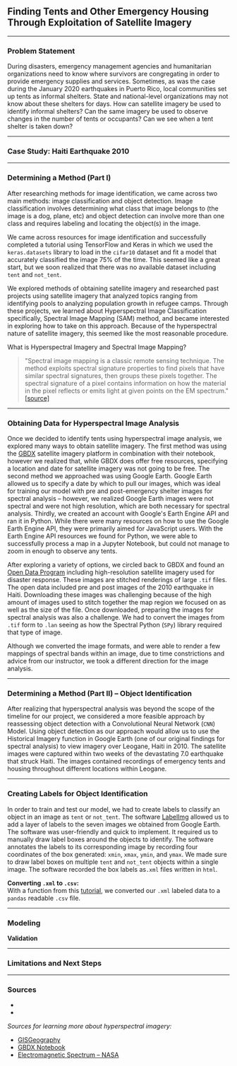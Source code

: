 ## Finding Tents and Other Emergency Housing Through Exploitation of Satellite Imagery
---
### Problem Statement
During disasters, emergency management agencies and humanitarian organizations need to know where survivors are congregating in order to provide emergency supplies and services. Sometimes, as was the case during the January 2020 earthquakes in Puerto Rico, local communities set up tents as informal shelters. State and national-level organizations may not know about these shelters for days. How can satellite imagery be used to identify informal shelters? Can the same imagery be used to observe changes in the number of tents or occupants? Can we see when a tent shelter is taken down?

---

### Case Study: Haiti Earthquake 2010


---

### Determining a Method (Part I)
After researching methods for image identification, we came across two main methods: image classification and object detection. Image classification involves determining what class that image belongs to (the image is a dog, plane, etc) and object detection can involve more than one class and requires labeling and locating the object(s) in the image.

We came across resources for image identification and successfully completed a tutorial using TensorFlow and Keras in which we used the `keras.datasets` library to load in the `cifar10` dataset and fit a model that accurately classified the image 75% of the time. This seemed like a great start, but we soon realized that there was no available dataset including `tent` and `not_tent`.

We explored methods of obtaining satellite imagery and researched past projects using satellite imagery that analyzed topics ranging from identifying pools to analyzing population growth in refugee camps. Through these projects, we learned about Hyperspectral Image Classification specifically, Spectral Image Mapping (SAM) method, and became interested in exploring how to take on this approach. Because of the hyperspectral nature of satellite imagery, this seemed like the most reasonable procedure.  

What is Hyperspectral Imagery and Spectral Image Mapping?
>"Spectral image mapping is a classic remote sensing technique. The method exploits spectral signature properties to find pixels that have similar spectral signatures, then groups these pixels together. The spectral signature of a pixel contains information on how the material in the pixel reflects or emits light at given points on the EM spectrum." [[source]](https://notebooks.geobigdata.io/hub/tutorials/5c0028260b1ae21bb825284c?tab=code)

---

### Obtaining Data for Hyperspectral Image Analysis
Once we decided to identify tents using hyperspectral image analysis, we explored many ways to obtain satellite imagery. The first method was using the [GBDX](https://www.digitalglobe.com/products/gbdx) satellite imagery platform in combination with their notebook, however we realized that, while GBDX does offer free resources, specifying a location and date for satellite imagery was not going to be free. The second method we approached was using Google Earth. Google Earth allowed us to specify a date by which to pull our images, which was ideal for training our model with pre and post-emergency shelter images for spectral analysis – however, we realized Google Earth images were not spectral and were not high resolution, which are both necessary for spectral analysis. Thirdly, we created an account with Google's Earth Engine API and ran it in Python. While there were many resources on how to use the Google Earth Engine API, they were primarily aimed for JavaScript users. With the Earth Engine API resources we found for Python, we were able to successfully process a map in a Jupyter Notebook, but could not manage to zoom in enough to observe any tents.

After exploring a variety of options, we circled back to GBDX and found an [Open Data Program](https://www.digitalglobe.com/ecosystem/open-data) including high-resolution satellite imagery used for disaster response. These images are stitched renderings of large `.tif` files. The open data included pre and post images of the 2010 earthquake in Haiti. Downloading these images was challenging because of the high amount of images used to stitch together the map region we focused on as well as the size of the file. Once downloaded, preparing the images for spectral analysis was also a challenge. We had to convert the images from `.tif` form to `.lan` seeing as how the Spectral Python (`SPy`) library required that type of image.

Although we converted the image formats, and were able to render a few mappings of spectral bands within an image, due to time constrictions and advice from our instructor, we took a different direction for the image analysis.

---

### Determining a Method (Part II) – Object Identification
After realizing that hyperspectral analysis was beyond the scope of the timeline for our project, we considered a more feasible approach by reassessing object detection with a Convolutional Neural Network (`CNN`) Model. Using object detection as our approach would allow us to use the Historical Imagery function in Google Earth (one of our original findings for spectral analysis) to view imagery over Leogane, Haiti in 2010. The satellite images were captured within two weeks of the devastating 7.0 earthquake that struck Haiti. The images contained recordings of emergency tents and housing throughout different locations within Leogane.

---

### Creating Labels for Object Identification
In order to train and test our model, we had to create labels to classify an object in an image as `tent` or `not_tent`. The software [LabelImg](https://github.com/tzutalin/labelImg) allowed us to add a layer of labels to the seven images we obtained from Google Earth. The software was user-friendly and quick to implement. It required us to manually draw label boxes around the objects to identify. The software annotates the labels to its corresponding image by recording four coordinates of the box generated: `xmin`, `xmax`, `ymin`, and `ymax`. We made sure to draw label boxes on multiple `tent` and `not_tent` objects within a single image. The software recorded the box labels as`.xml` files written in `html`.

**Converting `.xml` to `.csv`:**  
With a function from this [tutorial](https://github.com/asetkn/Tutorial-Image-and-Multiple-Bounding-Boxes-Augmentation-for-Deep-Learning-in-4-Steps/blob/master/Tutorial-Image-and-Multiple-Bounding-Boxes-Augmentation-for-Deep-Learning-in-4-Steps.ipynb), we converted our `.xml` labeled data to a `pandas` readable `.csv` file.

---
### Modeling

**Validation**

---
### Limitations and Next Steps

---
### Sources
-
-


*Sources for learning more about hyperspectral imagery:*
- [GISGeography](https://gisgeography.com/multispectral-vs-hyperspectral-imagery-explained/)
- [GBDX Notebook](https://notebooks.geobigdata.io/hub/tutorials/5c0028260b1ae21bb825284c?tab=code)
- [Electromagnetic Spectrum – NASA](https://earthobservatory.nasa.gov/features/RemoteSensing/remote_03.php)
